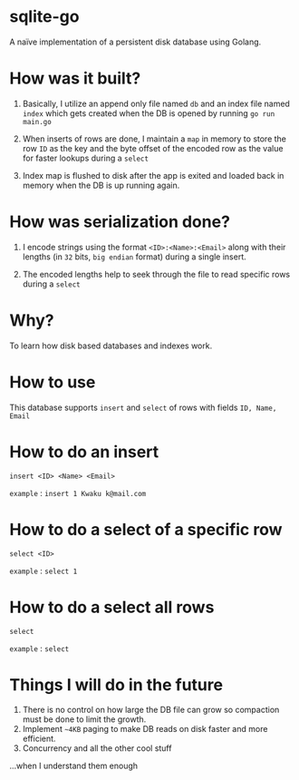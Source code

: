 # sqlite-go
A naïve implementation of a persistent disk database using Golang.

# How was it built?

1) Basically, I utilize an append only file named `db` and an index file named `index` which gets created when the DB is opened by running `go run main.go`

2) When inserts of rows are done, I maintain a `map` in memory to store the row `ID` as the key and the byte offset of the encoded row as the value for faster lookups during a `select`

3) Index map is flushed to disk after the app is exited and loaded back in memory when the DB is up running again.

# How was serialization done?
1) I encode strings using the format `<ID>:<Name>:<Email>` along with their lengths (in `32` bits, `big endian` format) during a single insert.

2) The encoded lengths help to seek through the file to read specific rows during a `select`
# Why?
To learn how disk based databases and indexes work.

# How to use
This database supports `insert` and `select` of rows with fields `ID, Name, Email`

# How to do an insert

`insert <ID> <Name> <Email>`

`example` : `insert 1 Kwaku k@mail.com`

# How to do a select of a specific row

`select <ID>`

`example` : `select 1`

# How to do a select all rows

`select`

`example` : `select`

# Things I will do in the future

1) There is no control on how large the DB file can grow so compaction must be done to limit the growth.
2) Implement `~4KB` paging to make DB reads on disk faster and more efficient.
3) Concurrency and all the other cool stuff

...when I understand them enough
   
